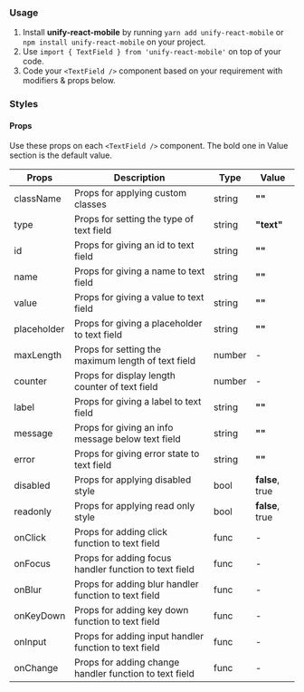 ### Usage

1. Install **unify-react-mobile** by running `yarn add unify-react-mobile` or `npm install unify-react-mobile` on your project.
2. Use `import { TextField } from 'unify-react-mobile'` on top of your code.
3. Code your `<TextField />` component based on your requirement with modifiers & props below.



### Styles

#### Props

Use these props on each `<TextField />` component. The bold one in Value section is the default value.

| Props            | Description                         | Type            | Value
|---------------------|----------------------------------|-----------------|---------------------|
| className        | Props for applying custom classes   | string          | **""**
| type        | Props for setting the type of text field            | string          | **"text"**
| id     | Props for giving an id to text field     | string            | **""**
| name     | Props for giving a name to text field     | string            | **""**
| value     | Props for giving a value to text field     | string            | **""**
| placeholder     | Props for giving a placeholder to text field     | string            | **""**
| maxLength     | Props for setting the maximum length of text field     | number            | -
| counter     | Props for display length counter of text field     | number            | -
| label     | Props for giving a label to text field     | string            | **""**
| message     | Props for giving an info message below text field     | string            | **""**
| error     | Props for giving error state to text field     | string            | **""**
| disabled     | Props for applying disabled style     | bool            | **false**, true
| readonly     | Props for applying read only style     | bool            | **false**, true
| onClick   | Props for adding click function to text field   | func            | -
| onFocus   | Props for adding focus handler function to text field   | func            | -
| onBlur   | Props for adding blur handler function to text field   | func            | -
| onKeyDown   | Props for adding key down function to text field   | func            | -
| onInput   | Props for adding input handler function to text field   | func            | -
| onChange   | Props for adding change handler function to text field   | func            | -
